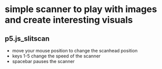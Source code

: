 # simple scanner to play with images and create interesting visuals

##  p5.js_slitscan

- move your mouse position to change the scanhead position
- keys 1-5 change the speed of the scanner
- spacebar pauses the scanner

